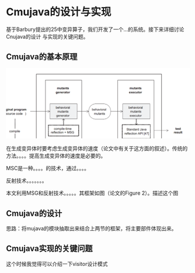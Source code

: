 # Cmujava的设计与实现
基于Barbury提出的25中变异算子，我们开发了一个...的系统。接下来详细讨论Cnujava的设计
与实现的关键问题。

## Cmujava的基本原理
![Cmujava的基本原理](框架.png)

在生成变异体时要考虑生成变异体的速度（论文中有关于这方面的叙述）。传统的方法。。。。提高生成变异体的速度是必要的。

MSC是一种。。。。的技术，通过。。。。

反射技术。。。。。。。

本文利用MSG和反射技术。。。。。其框架如图（论文的Figure 2）。描述这个图

## Cmujava的设计

思路：将mujava的模块抽取出来结合上两节的框架，将主要部件体现出来。

## Cmujava实现的关键问题

这个时候我觉得可以介绍一下visitor设计模式
